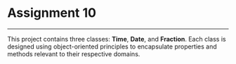 # Assignment 10 


---

This project contains three classes: **Time**, **Date**, and **Fraction**. Each class is designed using object-oriented principles to encapsulate properties and methods relevant to their respective domains.
